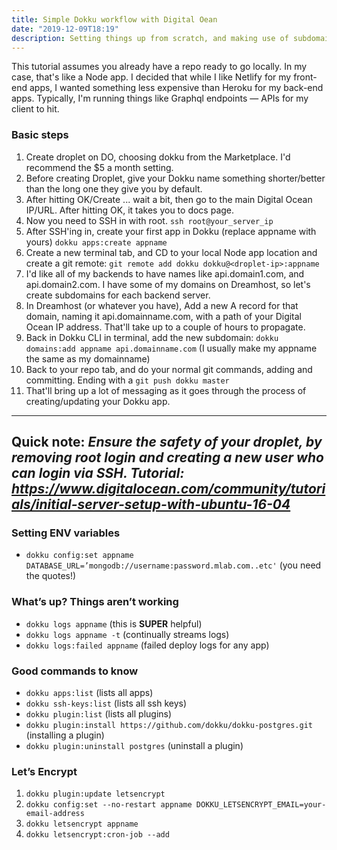 ```yaml
---
title: Simple Dokku workflow with Digital Oean
date: "2019-12-09T18:19"
description: Setting things up from scratch, and making use of subdomains for tidier future apps
---
```


This tutorial assumes you already have a repo ready to go locally. In my case, that's like a Node app. I decided that while I like Netlify for my front-end apps, I wanted something less expensive than Heroku for my back-end apps. Typically, I'm running things like Graphql endpoints — APIs for my client to hit.

### Basic steps
1. Create droplet on DO, choosing dokku from the Marketplace. I'd recommend the $5 a month setting. 
2. Before creating Droplet, give your Dokku name something shorter/better than the long one they give you by default.
3. After hitting OK/Create ... wait a bit, then go to the main Digital Ocean IP/URL. After hitting OK, it takes you to docs page. 
4. Now you need to SSH in with root. `ssh root@your_server_ip`
6. After SSH'ing in, create your first app in Dokku (replace appname with yours) `dokku apps:create appname`
5. Create a new terminal tab, and CD to your local Node app location and create a git remote: `git remote add dokku dokku@<droplet-ip>:appname`
6. I'd like all of my backends to have names like api.domain1.com, and api.domain2.com. I have some of my domains on Dreamhost, so let's create subdomains for each backend server. 
7. In Dreamhost (or whatever you have), Add a new A record for that domain, naming it  api.domainname.com, with a path of your Digital Ocean IP address. That'll take up to a couple of hours to propagate.
8. Back in Dokku CLI in terminal, add the new subdomain: `dokku domains:add appname api.domainname.com`  (I usually make my appname the same as my domainname)
9. Back to your repo tab, and do your normal git commands, adding and committing. Ending with a `git push dokku master`
10. That'll bring up a lot of messaging as it goes through the process of creating/updating your Dokku app.
---
**Quick note:** *Ensure the safety of your droplet, by removing root login and creating a new user who can login via SSH. Tutorial: https://www.digitalocean.com/community/tutorials/initial-server-setup-with-ubuntu-16-04*
---

### Setting ENV variables
- `dokku config:set appname DATABASE_URL=’mongodb://username:password.mlab.com..etc'`  (you need the quotes!)

### What’s up? Things aren’t working
- `dokku logs appname` (this is **SUPER** helpful)
- `dokku logs appname -t`  (continually streams logs)
- `dokku logs:failed appname`  (failed deploy logs for any app)

### Good commands to know
- `dokku apps:list` (lists all apps)
- `dokku ssh-keys:list`  (lists all ssh keys)
- `dokku plugin:list` (lists all plugins)
- `dokku plugin:install https://github.com/dokku/dokku-postgres.git` (installing a plugin)
- `dokku plugin:uninstall postgres` (uninstall a plugin)

### Let’s Encrypt
1. `dokku plugin:update letsencrypt`
2. `dokku config:set --no-restart appname DOKKU_LETSENCRYPT_EMAIL=your-email-address`
3. `dokku letsencrypt appname`
4. `dokku letsencrypt:cron-job --add`
